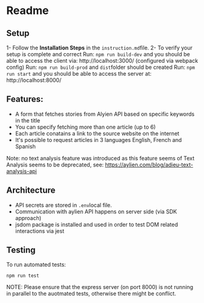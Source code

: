 # Readme

## Setup

1- Follow the **Installation Steps** in the `instruction.md`file.
2- To verify your setup is complete and correct
Run: `npm run build-dev` and you should be able to access the client via: http://localhost:3000/ (configured via webpack config)
Run: `npm run build-prod` and `dist`folder should be created
Run: `npm run start` and you should be able to access the server at: http://localhost:8000/

## Features:

- A form that fetches stories from Alyien API based on specific keywords in the title
- You can specify fetching more than one article (up to 6)
- Each article conatains a link to the source website on the internet
- It's possible to request articles in 3 languages English, French and Spanish

Note: no text analysis feature was introduced as this feature seems of Text Analysis seems to be deprecated, see: https://aylien.com/blog/adieu-text-analysis-api

## Architecture

- API secrets are stored in `.env`local file.
- Communication with aylien API happens on server side (via SDK approach)
- jsdom package is installed and used in order to test DOM related interactions via jest

## Testing

To run automated tests:

```
npm run test
```

NOTE: Please ensure that the express server (on port 8000) is not running in parallel to the auotmated tests, otherwise there might be conflict.
